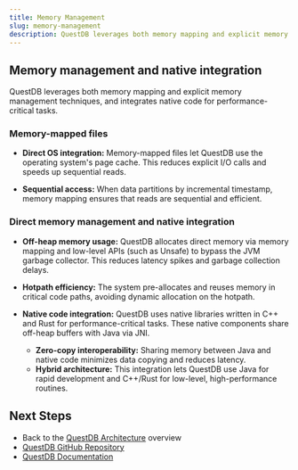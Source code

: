```yaml
---
title: Memory Management
slug: memory-management
description: QuestDB leverages both memory mapping and explicit memory management techniques, and integrates native code for performance-critical tasks.
---
```



## Memory management and native integration

QuestDB leverages both memory mapping and explicit memory management techniques, and integrates native code for performance-critical tasks.

### Memory-mapped files

- **Direct OS integration:**
  Memory-mapped files let QuestDB use the operating system's page cache. This reduces explicit
  I/O calls and speeds up sequential reads.

- **Sequential access:**
  When data partitions by incremental timestamp, memory mapping ensures that reads are
  sequential and efficient.

### Direct memory management and native integration

- **Off-heap memory usage:**
  QuestDB allocates direct memory via memory mapping and low-level APIs (such as Unsafe) to
  bypass the JVM garbage collector. This reduces latency spikes and garbage collection delays.

- **Hotpath efficiency:**
  The system pre-allocates and reuses memory in critical code paths, avoiding dynamic allocation
  on the hotpath.

- **Native code integration:**
  QuestDB uses native libraries written in C++ and Rust for performance-critical tasks. These
  native components share off-heap buffers with Java via JNI.
  - **Zero-copy interoperability:**
    Sharing memory between Java and native code minimizes data copying and reduces latency.
  - **Hybrid architecture:**
    This integration lets QuestDB use Java for rapid development and C++/Rust for low-level,
    high-performance routines.

## Next Steps

- Back to the [QuestDB Architecture](/docs/guides/architecture/questdb-architecture) overview
- [QuestDB GitHub Repository](https://github.com/questdb/questdb)
- [QuestDB Documentation](/docs)

